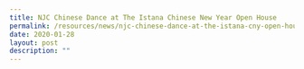 ```yaml
---
title: NJC Chinese Dance at The Istana Chinese New Year Open House
permalink: /resources/news/njc-chinese-dance-at-the-istana-cny-open-house
date: 2020-01-28
layout: post
description: ""
---
```

